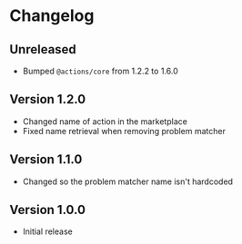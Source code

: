# Changelog

## Unreleased

- Bumped `@actions/core` from 1.2.2 to 1.6.0

## Version 1.2.0

- Changed name of action in the marketplace
- Fixed name retrieval when removing problem matcher

## Version 1.1.0

- Changed so the problem matcher name isn't hardcoded

## Version 1.0.0

- Initial release
